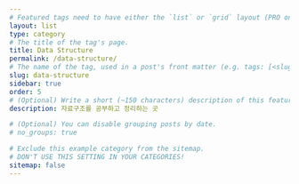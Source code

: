 ```yaml
---
# Featured tags need to have either the `list` or `grid` layout (PRO only).
layout: list
type: category
# The title of the tag's page.
title: Data Structure
permalink: /data-structure/
# The name of the tag, used in a post's front matter (e.g. tags: [<slug>]).
slug: data-structure
sidebar: true
order: 5
# (Optional) Write a short (~150 characters) description of this featured tag.
description: 자료구조를 공부하고 정리하는 곳

# (Optional) You can disable grouping posts by date.
# no_groups: true

# Exclude this example category from the sitemap.
# DON'T USE THIS SETTING IN YOUR CATEGORIES!
sitemap: false
---
```


